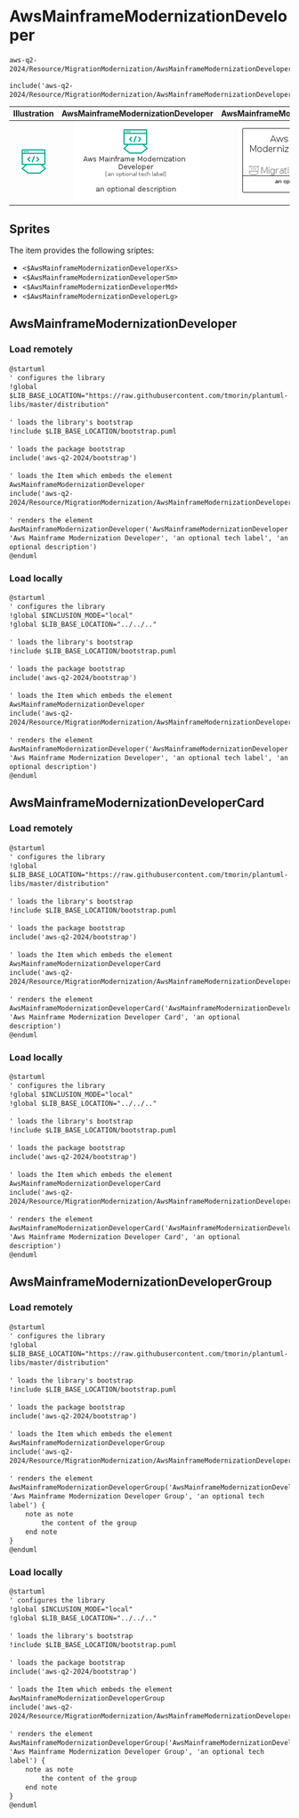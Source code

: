 # AwsMainframeModernizationDeveloper


```text
aws-q2-2024/Resource/MigrationModernization/AwsMainframeModernizationDeveloper
```

```text
include('aws-q2-2024/Resource/MigrationModernization/AwsMainframeModernizationDeveloper')
```



| Illustration | AwsMainframeModernizationDeveloper | AwsMainframeModernizationDeveloperCard | AwsMainframeModernizationDeveloperGroup |
| :---: | :---: | :---: | :---: |
| ![illustration for Illustration](../../../aws-q2-2024/Resource/MigrationModernization/AwsMainframeModernizationDeveloper.png) | ![illustration for AwsMainframeModernizationDeveloper](../../../aws-q2-2024/Resource/MigrationModernization/AwsMainframeModernizationDeveloper.Local.png) | ![illustration for AwsMainframeModernizationDeveloperCard](../../../aws-q2-2024/Resource/MigrationModernization/AwsMainframeModernizationDeveloperCard.Local.png) | ![illustration for AwsMainframeModernizationDeveloperGroup](../../../aws-q2-2024/Resource/MigrationModernization/AwsMainframeModernizationDeveloperGroup.Local.png) |



## Sprites
The item provides the following sriptes:

- `<$AwsMainframeModernizationDeveloperXs>`
- `<$AwsMainframeModernizationDeveloperSm>`
- `<$AwsMainframeModernizationDeveloperMd>`
- `<$AwsMainframeModernizationDeveloperLg>`





## AwsMainframeModernizationDeveloper

### Load remotely
```plantuml
@startuml
' configures the library
!global $LIB_BASE_LOCATION="https://raw.githubusercontent.com/tmorin/plantuml-libs/master/distribution"

' loads the library's bootstrap
!include $LIB_BASE_LOCATION/bootstrap.puml

' loads the package bootstrap
include('aws-q2-2024/bootstrap')

' loads the Item which embeds the element AwsMainframeModernizationDeveloper
include('aws-q2-2024/Resource/MigrationModernization/AwsMainframeModernizationDeveloper')

' renders the element
AwsMainframeModernizationDeveloper('AwsMainframeModernizationDeveloper', 'Aws Mainframe Modernization Developer', 'an optional tech label', 'an optional description')
@enduml
```

### Load locally
```plantuml
@startuml
' configures the library
!global $INCLUSION_MODE="local"
!global $LIB_BASE_LOCATION="../../.."

' loads the library's bootstrap
!include $LIB_BASE_LOCATION/bootstrap.puml

' loads the package bootstrap
include('aws-q2-2024/bootstrap')

' loads the Item which embeds the element AwsMainframeModernizationDeveloper
include('aws-q2-2024/Resource/MigrationModernization/AwsMainframeModernizationDeveloper')

' renders the element
AwsMainframeModernizationDeveloper('AwsMainframeModernizationDeveloper', 'Aws Mainframe Modernization Developer', 'an optional tech label', 'an optional description')
@enduml
```

## AwsMainframeModernizationDeveloperCard

### Load remotely
```plantuml
@startuml
' configures the library
!global $LIB_BASE_LOCATION="https://raw.githubusercontent.com/tmorin/plantuml-libs/master/distribution"

' loads the library's bootstrap
!include $LIB_BASE_LOCATION/bootstrap.puml

' loads the package bootstrap
include('aws-q2-2024/bootstrap')

' loads the Item which embeds the element AwsMainframeModernizationDeveloperCard
include('aws-q2-2024/Resource/MigrationModernization/AwsMainframeModernizationDeveloper')

' renders the element
AwsMainframeModernizationDeveloperCard('AwsMainframeModernizationDeveloperCard', 'Aws Mainframe Modernization Developer Card', 'an optional description')
@enduml
```

### Load locally
```plantuml
@startuml
' configures the library
!global $INCLUSION_MODE="local"
!global $LIB_BASE_LOCATION="../../.."

' loads the library's bootstrap
!include $LIB_BASE_LOCATION/bootstrap.puml

' loads the package bootstrap
include('aws-q2-2024/bootstrap')

' loads the Item which embeds the element AwsMainframeModernizationDeveloperCard
include('aws-q2-2024/Resource/MigrationModernization/AwsMainframeModernizationDeveloper')

' renders the element
AwsMainframeModernizationDeveloperCard('AwsMainframeModernizationDeveloperCard', 'Aws Mainframe Modernization Developer Card', 'an optional description')
@enduml
```

## AwsMainframeModernizationDeveloperGroup

### Load remotely
```plantuml
@startuml
' configures the library
!global $LIB_BASE_LOCATION="https://raw.githubusercontent.com/tmorin/plantuml-libs/master/distribution"

' loads the library's bootstrap
!include $LIB_BASE_LOCATION/bootstrap.puml

' loads the package bootstrap
include('aws-q2-2024/bootstrap')

' loads the Item which embeds the element AwsMainframeModernizationDeveloperGroup
include('aws-q2-2024/Resource/MigrationModernization/AwsMainframeModernizationDeveloper')

' renders the element
AwsMainframeModernizationDeveloperGroup('AwsMainframeModernizationDeveloperGroup', 'Aws Mainframe Modernization Developer Group', 'an optional tech label') {
    note as note
        the content of the group
    end note
}
@enduml
```

### Load locally
```plantuml
@startuml
' configures the library
!global $INCLUSION_MODE="local"
!global $LIB_BASE_LOCATION="../../.."

' loads the library's bootstrap
!include $LIB_BASE_LOCATION/bootstrap.puml

' loads the package bootstrap
include('aws-q2-2024/bootstrap')

' loads the Item which embeds the element AwsMainframeModernizationDeveloperGroup
include('aws-q2-2024/Resource/MigrationModernization/AwsMainframeModernizationDeveloper')

' renders the element
AwsMainframeModernizationDeveloperGroup('AwsMainframeModernizationDeveloperGroup', 'Aws Mainframe Modernization Developer Group', 'an optional tech label') {
    note as note
        the content of the group
    end note
}
@enduml
```

